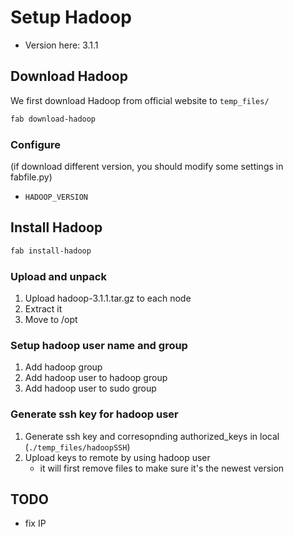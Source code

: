 # Setup Hadoop

* Version here: 3.1.1

## Download Hadoop

We first download Hadoop from official website to `temp_files/`

```sh
fab download-hadoop
```

### Configure

(if download different version, you should modify some settings in fabfile.py)

* `HADOOP_VERSION`

## Install Hadoop

```sh
fab install-hadoop
```

### Upload and unpack

1. Upload hadoop-3.1.1.tar.gz to each node
2. Extract it
3. Move to /opt

### Setup hadoop user name and group

1. Add hadoop group
2. Add hadoop user to hadoop group
3. Add hadoop user to sudo group

### Generate ssh key for hadoop user

1. Generate ssh key and corresopnding authorized_keys in local (`./temp_files/hadoopSSH`)
2. Upload keys to remote by using hadoop user
    * it will first remove files to make sure it's the newest version

## TODO

* fix IP

